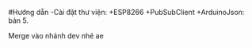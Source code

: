 #Hướng dẫn
-Cài đặt thư viện:
  +ESP8266
  +PubSubClient
  +ArduinoJson: bản 5.


Merge vào nhánh dev nhé ae